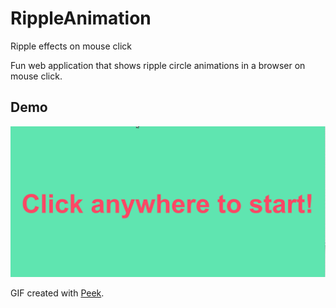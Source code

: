 # RippleAnimation
Ripple effects on mouse click

Fun web application that shows ripple circle animations in a browser on mouse click.

## Demo
<img src='https://github.com/OmerKhureshi/RippleAnimation/blob/master/assets/demo.gif' title='Video Walkthrough' width='' alt='Demo' />

GIF created with [Peek](https://github.com/phw/peek#peek---an-animated-gif-recorder).
